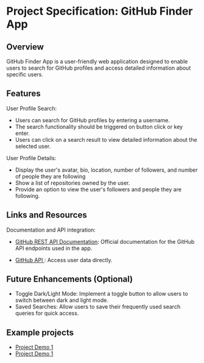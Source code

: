 # Project Specification: GitHub Finder App

## Overview

GitHub Finder App is a user-friendly web application designed to enable users to search for GitHub profiles and access detailed information about specific users. 


## Features

User Profile Search:
- Users can search for GitHub profiles by entering a username.
- The search functionality should be triggered on button click or key enter.
- Users can click on a search result to view detailed information about the selected user.

User Profile Details:
- Display the user's avatar, bio, location, number of followers, and number of people they are following
- Show a list of repositories owned by the user.
- Provide an option to view the user's followers and people they are following.

## Links and Resources

Documentation and API integration: 
- [GitHub REST API Documentation](https://developer.github.com/v3/): Official documentation for the GitHub API endpoints used in the app.

- [GitHub  API ](https://api.github.com/users) : Access user data directly.

## Future Enhancements (Optional)

- Toggle Dark/Light Mode: Implement a toggle button to allow users to switch between dark and light mode.
- Saved Searches: Allow users to save their frequently used search queries for quick access. 

## Example projects

- [Project Demo 1](https://rrg-github-finder.netlify.app/)
- [Project Demo 1](https://github-find-user.vercel.app/)

